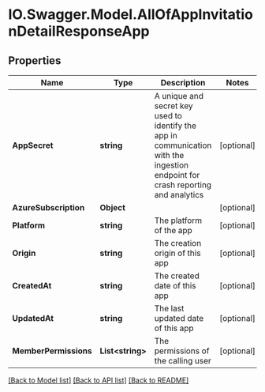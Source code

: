 # IO.Swagger.Model.AllOfAppInvitationDetailResponseApp
## Properties

Name | Type | Description | Notes
------------ | ------------- | ------------- | -------------
**AppSecret** | **string** | A unique and secret key used to identify the app in communication with the ingestion endpoint for crash reporting and analytics | [optional] 
**AzureSubscription** | **Object** |  | [optional] 
**Platform** | **string** | The platform of the app | [optional] 
**Origin** | **string** | The creation origin of this app | [optional] 
**CreatedAt** | **string** | The created date of this app | [optional] 
**UpdatedAt** | **string** | The last updated date of this app | [optional] 
**MemberPermissions** | **List&lt;string&gt;** | The permissions of the calling user | [optional] 

[[Back to Model list]](../README.md#documentation-for-models) [[Back to API list]](../README.md#documentation-for-api-endpoints) [[Back to README]](../README.md)


